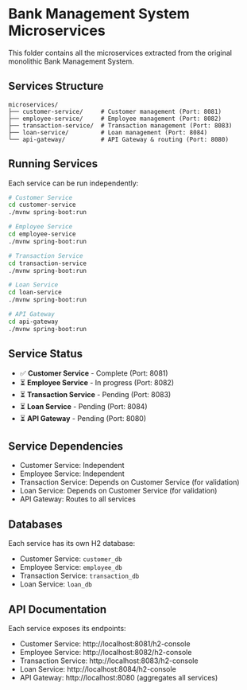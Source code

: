 # Bank Management System Microservices

This folder contains all the microservices extracted from the original monolithic Bank Management System.

## Services Structure

```
microservices/
├── customer-service/     # Customer management (Port: 8081)
├── employee-service/     # Employee management (Port: 8082)
├── transaction-service/  # Transaction management (Port: 8083)
├── loan-service/         # Loan management (Port: 8084)
└── api-gateway/          # API Gateway & routing (Port: 8080)
```

## Running Services

Each service can be run independently:

```bash
# Customer Service
cd customer-service
./mvnw spring-boot:run

# Employee Service
cd employee-service
./mvnw spring-boot:run

# Transaction Service
cd transaction-service
./mvnw spring-boot:run

# Loan Service
cd loan-service
./mvnw spring-boot:run

# API Gateway
cd api-gateway
./mvnw spring-boot:run
```

## Service Status

- ✅ **Customer Service** - Complete (Port: 8081)
- ⏳ **Employee Service** - In progress (Port: 8082)
- ⏳ **Transaction Service** - Pending (Port: 8083)
- ⏳ **Loan Service** - Pending (Port: 8084)
- ⏳ **API Gateway** - Pending (Port: 8080)

## Service Dependencies

- Customer Service: Independent
- Employee Service: Independent
- Transaction Service: Depends on Customer Service (for validation)
- Loan Service: Depends on Customer Service (for validation)
- API Gateway: Routes to all services

## Databases

Each service has its own H2 database:
- Customer Service: `customer_db`
- Employee Service: `employee_db`
- Transaction Service: `transaction_db`
- Loan Service: `loan_db`

## API Documentation

Each service exposes its endpoints:
- Customer Service: http://localhost:8081/h2-console
- Employee Service: http://localhost:8082/h2-console
- Transaction Service: http://localhost:8083/h2-console
- Loan Service: http://localhost:8084/h2-console
- API Gateway: http://localhost:8080 (aggregates all services)